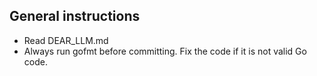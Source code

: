 ## General instructions

- Read DEAR_LLM.md
- Always run gofmt before committing. Fix the code if it is not valid Go code.
